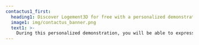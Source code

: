 ```yaml
---
contactus1_first:
  heading1: Discover Logement3D for free with a personalized demonstration
  image1: img/contactus_banner.png
  text1: >-
    During this personalized demonstration, you will be able to express your needs and explain your objectives. You will be able to discover the Logment3D interface in screen sharing and see concretely how the software is used on a daily basis.
---
```


